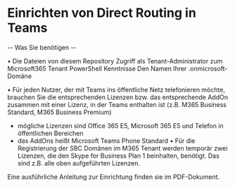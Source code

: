 # Einrichten von Direct Routing in Teams

-- Was Sie benötigen --

  •	Die Dateien von diesem Repository
  Zugriff als Tenant-Administrator zum Microsoft365 Tenant
  PowerShell Kenntnisse
  Den Namen Ihrer .onmicrosoft-Domäne

  •	Für jeden Nutzer, der mit Teams ins öffentliche Netz telefonieren möchte, brauchen Sie die entsprechenden Lizenzen
bzw. das entsprechende AddOn zusammen mit einer Lizenz, in der Teams enthalten ist (z.B. M365 Business Standard, M365 Business Premium)
  - mögliche Lizenzen sind Office 365 E5, Microsoft 365 E5 und Telefon in öffentlichen Bereichen
  - das AddOns heißt Microsoft Teams Phone Standard
•	Für die Registrierung der SBC Domänen im M365 Tenant werden temporär zwei Lizenzen, die den Skype for 
Business Plan 1 beinhalten, benötigt. Das sind z.B. alle oben aufgeführten Lizenzen.

Eine ausführliche Anleitung zur Einrichtung finden sie im PDF-Dokument.
